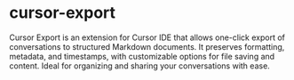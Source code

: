 # cursor-export
Cursor Export is an extension for Cursor IDE that allows one-click export of conversations to structured Markdown documents. It preserves formatting, metadata, and timestamps, with customizable options for file saving and content. Ideal for organizing and sharing your conversations with ease.
